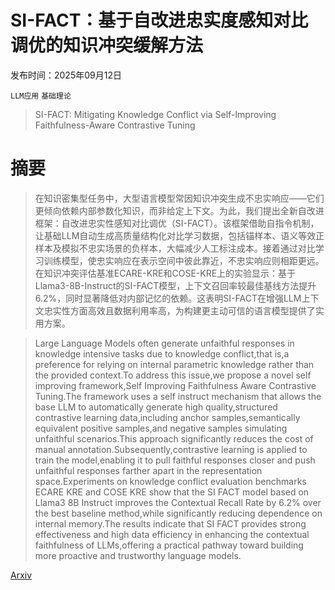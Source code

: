 # SI-FACT：基于自改进忠实度感知对比调优的知识冲突缓解方法

发布时间：2025年09月12日

`LLM应用` `基础理论`

> SI-FACT: Mitigating Knowledge Conflict via Self-Improving Faithfulness-Aware Contrastive Tuning

# 摘要

> 在知识密集型任务中，大型语言模型常因知识冲突生成不忠实响应——它们更倾向依赖内部参数化知识，而非给定上下文。为此，我们提出全新自改进框架：自改进忠实性感知对比调优（SI-FACT）。该框架借助自指令机制，让基础LLM自动生成高质量结构化对比学习数据，包括锚样本、语义等效正样本及模拟不忠实场景的负样本，大幅减少人工标注成本。接着通过对比学习训练模型，使忠实响应在表示空间中彼此靠近，不忠实响应则相距更远。在知识冲突评估基准ECARE-KRE和COSE-KRE上的实验显示：基于Llama3-8B-Instruct的SI-FACT模型，上下文召回率较最佳基线方法提升6.2%，同时显著降低对内部记忆的依赖。这表明SI-FACT在增强LLM上下文忠实性方面高效且数据利用率高，为构建更主动可信的语言模型提供了实用方案。

> Large Language Models often generate unfaithful responses in knowledge intensive tasks due to knowledge conflict,that is,a preference for relying on internal parametric knowledge rather than the provided context.To address this issue,we propose a novel self improving framework,Self Improving Faithfulness Aware Contrastive Tuning.The framework uses a self instruct mechanism that allows the base LLM to automatically generate high quality,structured contrastive learning data,including anchor samples,semantically equivalent positive samples,and negative samples simulating unfaithful scenarios.This approach significantly reduces the cost of manual annotation.Subsequently,contrastive learning is applied to train the model,enabling it to pull faithful responses closer and push unfaithful responses farther apart in the representation space.Experiments on knowledge conflict evaluation benchmarks ECARE KRE and COSE KRE show that the SI FACT model based on Llama3 8B Instruct improves the Contextual Recall Rate by 6.2% over the best baseline method,while significantly reducing dependence on internal memory.The results indicate that SI FACT provides strong effectiveness and high data efficiency in enhancing the contextual faithfulness of LLMs,offering a practical pathway toward building more proactive and trustworthy language models.

[Arxiv](https://arxiv.org/abs/2509.10208)